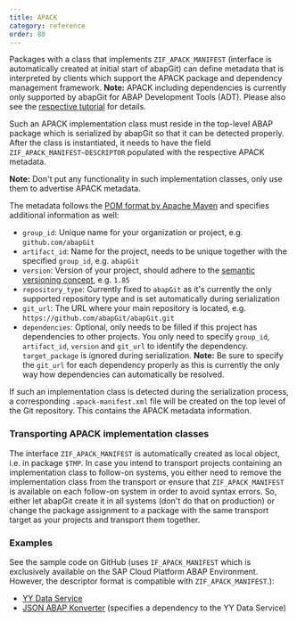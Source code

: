 ```yaml
---
title: APACK
category: reference
order: 80
---
```


Packages with a class that implements `ZIF_APACK_MANIFEST` (interface is automatically created at initial start of abapGit) can define metadata that is interpreted by clients which support the APACK package and dependency management framework. **Note:** APACK including dependencies is currently only supported by abapGit for ABAP Development Tools (ADT). Please also see the [respective tutorial](https://developers.sap.com/tutorials/abap-environment-abapgit.html) for details.

Such an APACK implementation class must reside in the top-level ABAP package which is serialized by abapGit so that it can be detected properly. After the class is instantiated, it needs to have the field `ZIF_APACK_MANIFEST~DESCRIPTOR` populated with the respective APACK metadata.

**Note:** Don't put any functionality in such implementation classes, only use them to advertise APACK metadata.

The metadata follows the [POM format by Apache Maven](https://maven.apache.org/pom.html#Maven_Coordinates) and specifies additional information as well:
- `group_id`: Unique name for your organization or project, e.g. `github.com/abapGit`
- `artifact_id`: Name for the project, needs to be unique together with the specified `group_id`, e.g. `abapGit`
- `version`: Version of your project, should adhere to the [semantic versioning concept](https://semver.org/), e.g. `1.85`
- `repository_type`: Currently fixed to `abapGit` as it's currently the only supported repository type and is set automatically during serialization
- `git_url`: The URL where your main repository is located, e.g. `https://github.com/abapGit/abapGit.git`
- `dependencies`: Optional, only needs to be filled if this project has dependencies to other projects. You only need to specify `group_id`, `artifact_id`, `version` and `git_url` to identify the dependency. `target_package` is ignored during serialization. **Note:** Be sure to specify the `git_url` for each dependency properly as this is currently the only way how dependencies can automatically be resolved.

If such an implementation class is detected during the serialization process, a corresponding `.apack-manifest.xml` file will be created on the top level of the Git repository. This contains the APACK metadata information.

### Transporting APACK implementation classes

The interface `ZIF_APACK_MANIFEST` is automatically created as local object, i.e. in package `$TMP`. In case you intend to transport projects containing an implementation class to follow-on systems, you either need to remove the implementation class from the transport or ensure that `ZIF_APACK_MANIFEST` is available on each follow-on system in order to avoid syntax errors. So, either let abapGit create it in all systems (don't do that on production) or change the package assignment to a package with the same transport target as your projects and transport them together.

### Examples

See the sample code on GitHub (uses `IF_APACK_MANIFEST` which is exclusively available on the SAP Cloud Platform ABAP Environment. However, the descriptor format is compatible with `ZIF_APACK_MANIFEST`.):
- [YY Data Service](https://github.com/SAP/abap-platform-yy)
- [JSON ABAP Konverter](https://github.com/SAP/abap-platform-jak) (specifies a dependency to the YY Data Service)
